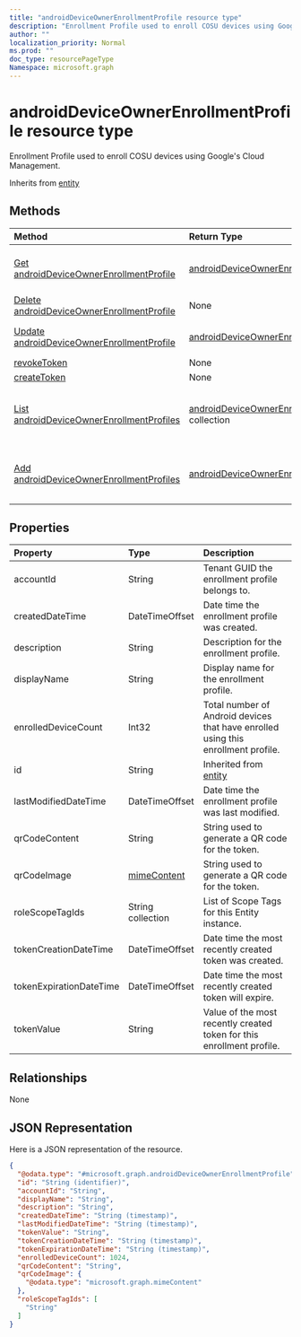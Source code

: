 ```yaml
---
title: "androidDeviceOwnerEnrollmentProfile resource type"
description: "Enrollment Profile used to enroll COSU devices using Google's Cloud Management."
author: ""
localization_priority: Normal
ms.prod: ""
doc_type: resourcePageType
Namespace: microsoft.graph
---
```



# androidDeviceOwnerEnrollmentProfile resource type

Enrollment Profile used to enroll COSU devices using Google's Cloud Management.


Inherits from [entity](../resources/entity.md)

## Methods
|Method|Return Type|Description|
|:---|:---|:---|
|[Get androidDeviceOwnerEnrollmentProfile](../api/androiddeviceownerenrollmentprofile-get.md)|[androidDeviceOwnerEnrollmentProfile](../resources/androidDeviceOwnerEnrollmentProfile.md)|Read properties and relationships of the [androidDeviceOwnerEnrollmentProfile](../resources/androiddeviceownerenrollmentprofile.md) object.|
|[Delete androidDeviceOwnerEnrollmentProfile](../api/androiddeviceownerenrollmentprofile-delete.md)|None|Deletes a [androidDeviceOwnerEnrollmentProfile](../resources/androiddeviceownerenrollmentprofile.md).|
|[Update androidDeviceOwnerEnrollmentProfile](../api/androiddeviceownerenrollmentprofile-update.md)|[androidDeviceOwnerEnrollmentProfile](../resources/androidDeviceOwnerEnrollmentProfile.md)|Update the properties of a [androidDeviceOwnerEnrollmentProfile](../resources/androiddeviceownerenrollmentprofile.md) object.|
|[revokeToken](../api/androiddeviceownerenrollmentprofile-revoketoken.md)|None||
|[createToken](../api/androiddeviceownerenrollmentprofile-createtoken.md)|None||
|[List androidDeviceOwnerEnrollmentProfiles](../api/intune-devices-devicemanagement-list-androiddeviceownerenrollmentprofiles.md)|[androidDeviceOwnerEnrollmentProfile](../resources/androidDeviceOwnerEnrollmentProfile.md) collection|Get the androidDeviceOwnerEnrollmentProfiles from the androidDeviceOwnerEnrollmentProfiles navigation property.|
|[Add androidDeviceOwnerEnrollmentProfiles](../api/intune-devices-devicemanagement-post-androiddeviceownerenrollmentprofiles.md)|[androidDeviceOwnerEnrollmentProfile](../resources/androidDeviceOwnerEnrollmentProfile.md)|Add androidDeviceOwnerEnrollmentProfiles by posting to the androidDeviceOwnerEnrollmentProfiles collection.|

## Properties
|Property|Type|Description|
|:---|:---|:---|
|accountId|String|Tenant GUID the enrollment profile belongs to.|
|createdDateTime|DateTimeOffset|Date time the enrollment profile was created.|
|description|String|Description for the enrollment profile.|
|displayName|String|Display name for the enrollment profile.|
|enrolledDeviceCount|Int32|Total number of Android devices that have enrolled using this enrollment profile.|
|id|String| Inherited from [entity](../resources/entity.md)|
|lastModifiedDateTime|DateTimeOffset|Date time the enrollment profile was last modified.|
|qrCodeContent|String|String used to generate a QR code for the token.|
|qrCodeImage|[mimeContent](../resources/intune-apps-mimeContent.md)|String used to generate a QR code for the token.|
|roleScopeTagIds|String collection|List of Scope Tags for this Entity instance.|
|tokenCreationDateTime|DateTimeOffset|Date time the most recently created token was created.|
|tokenExpirationDateTime|DateTimeOffset|Date time the most recently created token will expire.|
|tokenValue|String|Value of the most recently created token for this enrollment profile.|

## Relationships
None

## JSON Representation
Here is a JSON representation of the resource.
<!-- {
  "blockType": "resource",
  "keyProperty": "id",
  "@odata.type": "microsoft.graph.androidDeviceOwnerEnrollmentProfile",
  "baseType": "microsoft.graph.entity",
  "openType": false
}
-->
``` json
{
  "@odata.type": "#microsoft.graph.androidDeviceOwnerEnrollmentProfile",
  "id": "String (identifier)",
  "accountId": "String",
  "displayName": "String",
  "description": "String",
  "createdDateTime": "String (timestamp)",
  "lastModifiedDateTime": "String (timestamp)",
  "tokenValue": "String",
  "tokenCreationDateTime": "String (timestamp)",
  "tokenExpirationDateTime": "String (timestamp)",
  "enrolledDeviceCount": 1024,
  "qrCodeContent": "String",
  "qrCodeImage": {
    "@odata.type": "microsoft.graph.mimeContent"
  },
  "roleScopeTagIds": [
    "String"
  ]
}
```

